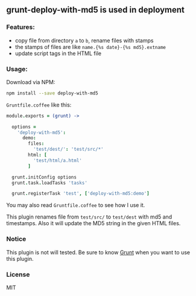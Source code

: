 
grunt-deploy-with-md5 is used in deployment
------

### Features:

* copy file from directory `a` to `b`, rename files with stamps
* the stamps of files are like `name.{%s date}-{%s md5}.extname`
* update script tags in the HTML file

### Usage:

Download via NPM:

```bash
npm install --save deploy-with-md5
```

`Gruntfile.coffee` like this:

```coffee
module.exports = (grunt) ->

  options =
    'deploy-with-md5':
      demo:
        files:
          'test/dest/': 'test/src/*'
        html: [
          'test/html/a.html'
        ]

  grunt.initConfig options
  grunt.task.loadTasks 'tasks'

  grunt.registerTask 'test', ['deploy-with-md5:demo']
```

You may also read `Gruntfile.coffee` to see how I use it.  

This plugin renames file from `test/src/` to `test/dest` with md5 and timestamps.
Also it will update the MD5 string in the given HTML files.

### Notice

This plugin is not will tested.
Be sure to know [Grunt][wiki] when you want to use this plugin.

[wiki]: https://github.com/gruntjs/grunt/wiki

### License

MIT